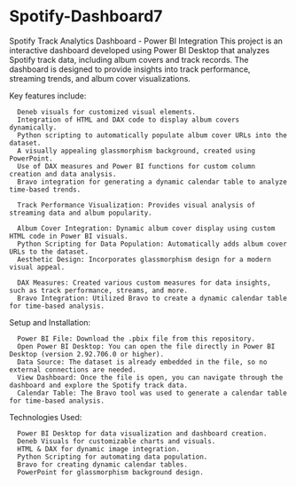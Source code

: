 # Spotify-Dashboard7
Spotify Track Analytics Dashboard - Power BI Integration
            This project is an interactive dashboard developed using Power BI Desktop that analyzes Spotify track data, including album covers and track records. 
            The dashboard is designed to provide insights into track performance, streaming trends, and album cover visualizations.
      
Key features include:
      
      Deneb visuals for customized visual elements.
      Integration of HTML and DAX code to display album covers dynamically.
      Python scripting to automatically populate album cover URLs into the dataset.
      A visually appealing glassmorphism background, created using PowerPoint.
      Use of DAX measures and Power BI functions for custom column creation and data analysis.
      Bravo integration for generating a dynamic calendar table to analyze time-based trends.

      Track Performance Visualization: Provides visual analysis of streaming data and album popularity.
      
      Album Cover Integration: Dynamic album cover display using custom HTML code in Power BI visuals.
      Python Scripting for Data Population: Automatically adds album cover URLs to the dataset.
      Aesthetic Design: Incorporates glassmorphism design for a modern visual appeal.
      
      DAX Measures: Created various custom measures for data insights, such as track performance, streams, and more.
      Bravo Integration: Utilized Bravo to create a dynamic calendar table for time-based analysis.

Setup and Installation:

      Power BI File: Download the .pbix file from this repository.
      Open Power BI Desktop: You can open the file directly in Power BI Desktop (version 2.92.706.0 or higher).
      Data Source: The dataset is already embedded in the file, so no external connections are needed.
      View Dashboard: Once the file is open, you can navigate through the dashboard and explore the Spotify track data.
      Calendar Table: The Bravo tool was used to generate a calendar table for time-based analysis.
      
Technologies Used:

      Power BI Desktop for data visualization and dashboard creation.
      Deneb Visuals for customizable charts and visuals.
      HTML & DAX for dynamic image integration.
      Python Scripting for automating data population.
      Bravo for creating dynamic calendar tables.
      PowerPoint for glassmorphism background design.      

      

